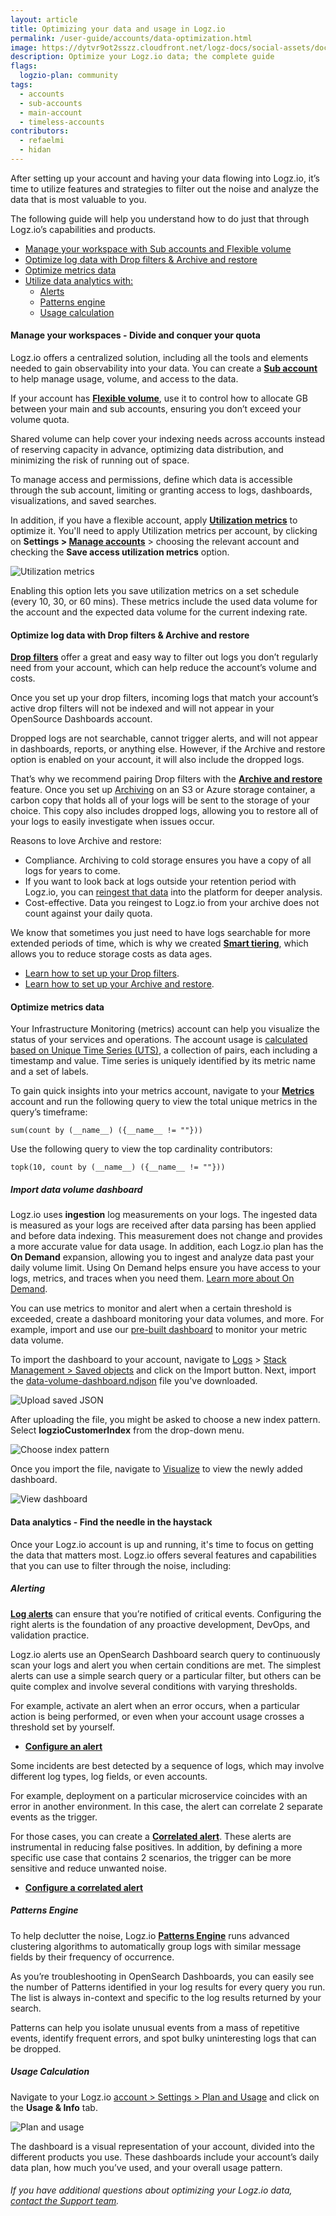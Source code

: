 ```yaml
---
layout: article
title: Optimizing your data and usage in Logz.io
permalink: /user-guide/accounts/data-optimization.html
image: https://dytvr9ot2sszz.cloudfront.net/logz-docs/social-assets/docs-social.jpg
description: Optimize your Logz.io data; the complete guide
flags:
  logzio-plan: community
tags:
  - accounts
  - sub-accounts
  - main-account
  - timeless-accounts
contributors:
  - refaelmi
  - hidan
---
```



After setting up your account and having your data flowing into Logz.io, it’s time to utilize features and strategies to filter out the noise and analyze the data that is most valuable to you.

The following guide will help you understand how to do just that through Logz.io’s capabilities and products. 

* [Manage your workspace with Sub accounts and Flexible volume](/user-guide/accounts/data-optimization.html#manage-your-workspaces---divide-and-conquer-your-quota)
* [Optimize log data with Drop filters & Archive and restore](/user-guide/accounts/data-optimization.html#optimize-log-data-with-drop-filters--archive-and-restore)
* [Optimize metrics data](/user-guide/accounts/data-optimization.html#optimize-metrics-data)
* [Utilize data analytics with:](/user-guide/accounts/data-optimization.html#data-analytics---find-the-needle-in-the-haystack)
  * [Alerts](/user-guide/accounts/data-optimization.html#alerting)
  * [Patterns engine](/user-guide/accounts/data-optimization.html#patterns-engine)
  * [Usage calculation](/user-guide/accounts/data-optimization.html#usage-calculation)

#### Manage your workspaces - Divide and conquer your quota

Logz.io offers a centralized solution, including all the tools and elements needed to gain observability into your data. You can create a **[Sub account](/user-guide/accounts/manage-the-main-account-and-sub-accounts.html#main-vs-sub-account)** to help manage usage, volume, and access to the data.

If your account has **[Flexible volume](/user-guide/accounts/flexible-volume.html)**, use it to control how to allocate GB between your main and sub accounts, ensuring you don’t exceed your volume quota.

Shared volume can help cover your indexing needs across accounts instead of reserving capacity in advance, optimizing data distribution, and minimizing the risk of running out of space.

To manage access and permissions, define which data is accessible through the sub account, limiting or granting access to logs, dashboards, visualizations, and saved searches.

In addition, if you have a flexible account, apply **[Utilization metrics](/user-guide/accounts/manage-account-usage.html#what-are-account-utilization-metrics)** to optimize it. You'll need to apply Utilization metrics per account, by clicking on **Settings > [Manage accounts](https://app.logz.io/#/dashboard/settings/manage-accounts)** > choosing the relevant account and checking the **Save access utilization metrics** option.

![Utilization metrics](https://dytvr9ot2sszz.cloudfront.net/logz-docs/accounts/utilization--save-account-utilization-metrics.png)

Enabling this option lets you save utilization metrics on a set schedule (every 10, 30, or 60 mins). These metrics include the used data volume for the account and the expected data volume for the current indexing rate.

#### Optimize log data with Drop filters & Archive and restore

**[Drop filters](https://docs.logz.io/user-guide/accounts/drop-filters/)** offer a great and easy way to filter out logs you don’t regularly need from your account, which can help reduce the account’s volume and costs.

Once you set up your drop filters, incoming logs that match your account’s active drop filters will not be indexed and will not appear in your OpenSource Dashboards account. 

Dropped logs are not searchable, cannot trigger alerts, and will not appear in dashboards, reports, or anything else. However, if the Archive and restore option is enabled on your account, it will also include the dropped logs.

That’s why we recommend pairing Drop filters with the **[Archive and restore](/user-guide/archive-and-restore/)** feature. Once you set up [Archiving](/user-guide/archive-and-restore/configure-archiving.html) on an S3 or Azure storage container, a carbon copy that holds all of your logs will be sent to the storage of your choice. This copy also includes dropped logs, allowing you to restore all of your logs to easily investigate when issues occur.

Reasons to love Archive and restore:

* Compliance. Archiving to cold storage ensures you have a copy of all logs for years to come.
* If you want to look back at logs outside your retention period with Logz.io, you can [reingest that data](/user-guide/archive-and-restore/restore-archived-logs.html) into the platform for deeper analysis. 
* Cost-effective. Data you reingest to Logz.io from your archive does not count against your daily quota. 

We know that sometimes you just need to have logs searchable for more extended periods of time, which is why we created **[Smart tiering](/user-guide/accounts/smart-tier/)**, which allows you to reduce storage costs as data ages. 

* [Learn how to set up your Drop filters](/user-guide/accounts/drop-filters/).
* [Learn how to set up your Archive and restore](/user-guide/archive-and-restore/).

#### Optimize metrics data 

Your Infrastructure Monitoring (metrics) account can help you visualize the status of your services and operations. The account usage is [calculated based on Unique Time Series (UTS)](/user-guide/infrastructure-monitoring/metrics-explore-prometheus/#calculating-infrastructure-monitoring-usage), a collection of pairs, each including a timestamp and value. Time series is uniquely identified by its metric name and a set of labels.


To gain quick insights into your metrics account, navigate to your **[Metrics](https://app.logz.io/#/dashboard/metrics)** account and run the following query to view the total unique metrics in the query’s timeframe:

`sum(count by (__name__) ({__name__ != ""}))`

Use the following query to view the top cardinality contributors:

`topk(10, count by (__name__) ({__name__ != ""}))`

##### Import data volume dashboard

Logz.io uses **ingestion** log measurements on your logs. The ingested data is measured as your logs are received after data parsing has been applied and before data indexing. This measurement does not change and provides a more accurate value for data usage. In addition, each Logz.io plan has the **On Demand** expansion, allowing you to ingest and analyze data past your daily volume limit. Using On Demand helps ensure you have access to your logs, metrics, and traces when you need them. [Learn more about On Demand](/user-guide/accounts/on-demand.html).

You can use metrics to monitor and alert when a certain threshold is exceeded, create a dashboard monitoring your data volumes, and more. For example, import and use our [pre-built dashboard](https://dytvr9ot2sszz.cloudfront.net/logz-docs/accounts/data-volume-dashboard.ndjson) to monitor your metric data volume.

To import the dashboard to your account, navigate to [Logs](https://app.logz.io/#/dashboard/kibana/discover/) > [Stack Management > Saved objects](https://app.logz.io/#/dashboard/kibana/visualize/) and click on the Import button. Next, import the [data-volume-dashboard.ndjson](https://dytvr9ot2sszz.cloudfront.net/logz-docs/accounts/data-volume-dashboard.ndjson) file you've downloaded.

![Upload saved JSON](https://dytvr9ot2sszz.cloudfront.net/logz-docs/accounts/data-optimization/indexedobjects.gif)

After uploading the file, you might be asked to choose a new index pattern. Select **logzioCustomerIndex** from the drop-down menu.

![Choose index pattern](https://dytvr9ot2sszz.cloudfront.net/logz-docs/accounts/data-optimization/import-saved-object.png)

Once you import the file, navigate to [Visualize](https://app.logz.io/#/dashboard/kibana/visualize/) to view the newly added dashboard.

![View dashboard](https://dytvr9ot2sszz.cloudfront.net/logz-docs/accounts/data-optimization/dashboard-visualization.png)

#### Data analytics - Find the needle in the haystack

Once your Logz.io account is up and running, it's time to focus on getting the data that matters most. Logz.io offers several features and capabilities that you can use to filter through the noise, including:

##### Alerting

**[Log alerts](/user-guide/alerts/)** can ensure that you’re notified of critical events. Configuring the right alerts is the foundation of any proactive development, DevOps, and validation practice.

Logz.io alerts use an OpenSearch Dashboard search query to continuously scan your logs and alert you when certain conditions are met. The simplest alerts can use a simple search query or a particular filter, but others can be quite complex and involve several conditions with varying thresholds.

For example, activate an alert when an error occurs, when a particular action is being performed, or even when your account usage crosses a threshold set by yourself.

* **[Configure an alert](https://docs.logz.io/user-guide/alerts/configure-an-alert.html)**


Some incidents are best detected by a sequence of logs, which may involve different log types, log fields, or even accounts.

For example, deployment on a particular microservice coincides with an error in another environment. In this case, the alert can correlate 2 separate events as the trigger.

For those cases, you can create a [**Correlated alert**](https://docs.logz.io/user-guide/alerts/correlated-alert/). These alerts are instrumental in reducing false positives. In addition, by defining a more specific use case that contains 2 scenarios, the trigger can be more sensitive and reduce unwanted noise.

* **[Configure a correlated alert](https://docs.logz.io/user-guide/alerts/correlated-alert/#configuring-a-correlated-alert)**

##### Patterns Engine

To help declutter the noise, Logz.io [**Patterns Engine**](https://docs.logz.io/user-guide/kibana/log-patterns.html) runs advanced clustering algorithms to automatically group logs with similar message fields by their frequency of occurrence.

As you’re troubleshooting in OpenSearch Dashboards, you can easily see the number of Patterns identified in your log results for every query you run. The list is always in-context and specific to the log results returned by your search.

Patterns can help you isolate unusual events from a mass of repetitive events, identify frequent errors, and spot bulky uninteresting logs that can be dropped.

##### Usage Calculation

Navigate to your Logz.io [account > Settings > Plan and Usage](https://app.logz.io/#/dashboard/settings/plan-and-billing/usage) and click on the **Usage & Info** tab. 

![Plan and usage](https://dytvr9ot2sszz.cloudfront.net/logz-docs/accounts/data-optimization/planandusage.png)

The dashboard is a visual representation of your account, divided into the different products you use. These dashboards include your account’s daily data plan, how much you’ve used, and your overall usage pattern.

###### If you have additional questions about optimizing your Logz.io data, [contact the Support team](mailto:help@logz.io).

